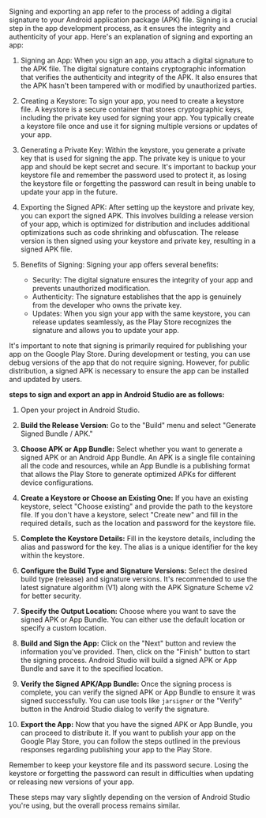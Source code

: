 Signing and exporting an app refer to the process of adding a digital signature to your Android application package (APK) file. Signing is a crucial step in the app development process, as it ensures the integrity and authenticity of your app. Here's an explanation of signing and exporting an app:

1. Signing an App:
When you sign an app, you attach a digital signature to the APK file. The digital signature contains cryptographic information that verifies the authenticity and integrity of the APK. It also ensures that the APK hasn't been tampered with or modified by unauthorized parties.

2. Creating a Keystore:
To sign your app, you need to create a keystore file. A keystore is a secure container that stores cryptographic keys, including the private key used for signing your app. You typically create a keystore file once and use it for signing multiple versions or updates of your app.

3. Generating a Private Key:
Within the keystore, you generate a private key that is used for signing the app. The private key is unique to your app and should be kept secret and secure. It's important to backup your keystore file and remember the password used to protect it, as losing the keystore file or forgetting the password can result in being unable to update your app in the future.

4. Exporting the Signed APK:
After setting up the keystore and private key, you can export the signed APK. This involves building a release version of your app, which is optimized for distribution and includes additional optimizations such as code shrinking and obfuscation. The release version is then signed using your keystore and private key, resulting in a signed APK file.

5. Benefits of Signing:
Signing your app offers several benefits:
   - Security: The digital signature ensures the integrity of your app and prevents unauthorized modification.
   - Authenticity: The signature establishes that the app is genuinely from the developer who owns the private key.
   - Updates: When you sign your app with the same keystore, you can release updates seamlessly, as the Play Store recognizes the signature and allows you to update your app.

It's important to note that signing is primarily required for publishing your app on the Google Play Store. During development or testing, you can use debug versions of the app that do not require signing. However, for public distribution, a signed APK is necessary to ensure the app can be installed and updated by users.

**steps to sign and export an app in Android Studio are as follows:**

1. Open your project in Android Studio.

2. **Build the Release Version:** Go to the "Build" menu and select "Generate Signed Bundle / APK." 

3. **Choose APK or App Bundle:** Select whether you want to generate a signed APK or an Android App Bundle. An APK is a single file containing all the code and resources, while an App Bundle is a publishing format that allows the Play Store to generate optimized APKs for different device configurations.

4. **Create a Keystore or Choose an Existing One:** If you have an existing keystore, select "Choose existing" and provide the path to the keystore file. If you don't have a keystore, select "Create new" and fill in the required details, such as the location and password for the keystore file.

5. **Complete the Keystore Details:** Fill in the keystore details, including the alias and password for the key. The alias is a unique identifier for the key within the keystore.

6. **Configure the Build Type and Signature Versions:** Select the desired build type (release) and signature versions. It's recommended to use the latest signature algorithm (V1) along with the APK Signature Scheme v2 for better security.

7. **Specify the Output Location:** Choose where you want to save the signed APK or App Bundle. You can either use the default location or specify a custom location.

8. **Build and Sign the App:** Click on the "Next" button and review the information you've provided. Then, click on the "Finish" button to start the signing process. Android Studio will build a signed APK or App Bundle and save it to the specified location.

9. **Verify the Signed APK/App Bundle:** Once the signing process is complete, you can verify the signed APK or App Bundle to ensure it was signed successfully. You can use tools like `jarsigner` or the "Verify" button in the Android Studio dialog to verify the signature.

10. **Export the App:** Now that you have the signed APK or App Bundle, you can proceed to distribute it. If you want to publish your app on the Google Play Store, you can follow the steps outlined in the previous responses regarding publishing your app to the Play Store.

Remember to keep your keystore file and its password secure. Losing the keystore or forgetting the password can result in difficulties when updating or releasing new versions of your app.

These steps may vary slightly depending on the version of Android Studio you're using, but the overall process remains similar.

